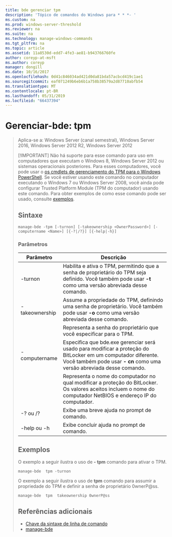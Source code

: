 ```yaml
---
title: bde gerenciar tpm
description: 'Tópico de comandos do Windows para * * *- '
ms.custom: na
ms.prod: windows-server-threshold
ms.reviewer: na
ms.suite: na
ms.technology: manage-windows-commands
ms.tgt_pltfrm: na
ms.topic: article
ms.assetid: 11a8530d-edd7-4fe3-ae81-b943766760fe
author: coreyp-at-msft
ms.author: coreyp
manager: dongill
ms.date: 10/16/2017
ms.openlocfilehash: 0d41c846034ad421d0da81bda57acbcd419c1ae1
ms.sourcegitcommit: eaf071249b6eb6b1a758b38579a2d87710abfb54
ms.translationtype: MT
ms.contentlocale: pt-BR
ms.lasthandoff: 05/31/2019
ms.locfileid: "66437394"
---
```

# <a name="manage-bde-tpm"></a>Gerenciar-bde: tpm

> Aplica-se a: Windows Server (canal semestral), Windows Server 2016, Windows Server 2012 R2, Windows Server 2012
> 
> [!IMPORTANT]
> Não há suporte para esse comando para uso em computadores que executam o Windows 8, Windows Server 2012 ou sistemas operacionais posteriores. Para esses computadores, você pode usar o [os cmdlets de gerenciamento do TPM para o Windows PowerShell](https://docs.microsoft.com/en-us/powershell/module/trustedplatformmodule/).
> Se você estiver usando este comando no computador executando o Windows 7 ou Windows Server 2008, você ainda pode configurar Trusted Platform Module (TPM do computador) usando este comando. Para obter exemplos de como esse comando pode ser usado, consulte [exemplos](#BKMK_Examples).
> ## <a name="syntax"></a>Sintaxe
> ```
> manage-bde -tpm [-turnon] [-takeownership <OwnerPassword>] [-computername <Name>] [{-?|/?}] [{-help|-h}]
> ```
> ### <a name="parameters"></a>Parâmetros
> 
> |    Parâmetro    |                                                                              Descrição                                                                               |
> |-----------------|------------------------------------------------------------------------------------------------------------------------------------------------------------------------|
> |     -turnon     |              Habilita e ativa o TPM, permitindo que a senha de proprietário do TPM seja definido. Você também pode usar **-t** como uma versão abreviada desse comando.              |
> | -takeownership  |                      Assume a propriedade do TPM, definindo uma senha de proprietário. Você também pode usar **-o** como uma versão abreviada desse comando.                       |
> | <OwnerPassword> |                                                      Representa a senha do proprietário que você especificar para o TPM.                                                       |
> |  -computername  | Especifica que bde.exe gerenciar será usado para modificar a proteção do BitLocker em um computador diferente. Você também pode usar **- cn** como uma versão abreviada desse comando. |
> |     <Name>      |    Representa o nome do computador no qual modificar a proteção do BitLocker. Os valores aceitos incluem o nome do computador NetBIOS e endereço IP do computador.     |
> |    -? ou /?     |                                                               Exibe uma breve ajuda no prompt de comando.                                                               |
> |   -help ou -h   |                                                             Exibe concluir ajuda no prompt de comando.                                                              |
> 
> ## <a name="BKMK_Examples"></a>Exemplos
> O exemplo a seguir ilustra o uso de **- tpm** comando para ativar o TPM.
> ```
> manage-bde  tpm -turnon
> ```
> O exemplo a seguir ilustra o uso de **tpm** comando para assumir a propriedade do TPM e definir a senha de proprietário 0wnerP@ss.
> ```
> manage-bde  tpm  takeownership 0wnerP@ss
> ```
> ## <a name="additional-references"></a>Referências adicionais
> -   [Chave da sintaxe de linha de comando](command-line-syntax-key.md)
> -   [manage-bde](manage-bde.md)
